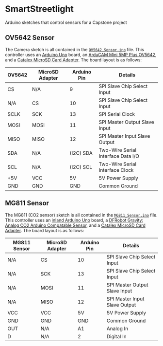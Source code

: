 # SmartStreetlight
Arduino sketches that control sensors for a Capstone project

## OV5642 Sensor

The Camera sketch is all contained in the [`OV5642_Sensor.ino`](https://github.com/mcculloh213/SmartStreetlight/blob/master/OV5642_Sensor/OV5642_Sensor.ino) file. This controller uses an [Arduino Uno](https://store-usa.arduino.cc/products/a000066) board, an [ArduCAM Mini 5MP Plus OV5642](https://www.amazon.com/Arducam-Module-Camera-Arduino-Mega2560/dp/B013JUKZ48), and a [Catalex MicroSD Card Adapter](https://www.amazon.com/gp/product/B00SL0QWDU/ref=oh_aui_detailpage_o00_s00?ie=UTF8&psc=1). The board layout is as follows:

OV5642 | MicroSD Adapter | Arduino Pin | Details
-------|-----------------|-------------|--------
CS | N/A | 9 | SPI Slave Chip Select Input
N/A | CS | 10 | SPI Slave Chip Select Input
SCLK | SCK | 13 | SPI Serial Clock
MOSI | MOSI | 11 | SPI Master Output Slave Input
MISO | MISO | 12 | SPI Master Input Slave Output
SDA | N/A | (I2C) SDA | Two-Wire Serial Interface Data I/O
SCL | N/A | (I2C) SCL | Two-Wire Serial Interface Clock
+5V | VCC | 5V | 5V Power Supply
GND | GND | GND | Common Ground

## MG811 Sensor

The MG811 (CO2 sensor) sketch is all contained in the [`MG811_Sensor.ino`](https://github.com/mcculloh213/SmartStreetlight/blob/master/MG811_Sensor/MG811_Sensor.ino) file. This controller uses an [inland Arduino Uno](http://www.microcenter.com/product/431997/uno_r3_mainboard) board, a [DFRobot Gravity: Analog CO2 Arduino Compatable Sensor](https://www.dfrobot.com/product-1023.html#.Uucp2hCS270), and a [Catalex MicroSD Card Adapter](https://www.amazon.com/gp/product/B00SL0QWDU/ref=oh_aui_detailpage_o00_s00?ie=UTF8&psc=1). The board layout is as follows:

MG811 Sensor | MicroSD Adapter | Arduino Pin | Details
-------------|-----------------|-------------|--------
N/A | CS | 10 | SPI Slave Chip Select Input
N/A | SCK | 13 | SPI Slave Chip Select Input
N/A | MOSI | 11 | SPI Master Output Slave Input
N/A | MISO | 12 | SPI Master Input Slave Output
VCC | VCC | 5V | 5V Power Supply
GND | GND | GND | Common Ground
OUT | N/A | A1 | Analog In
D | N/A | 2 | Digital In
